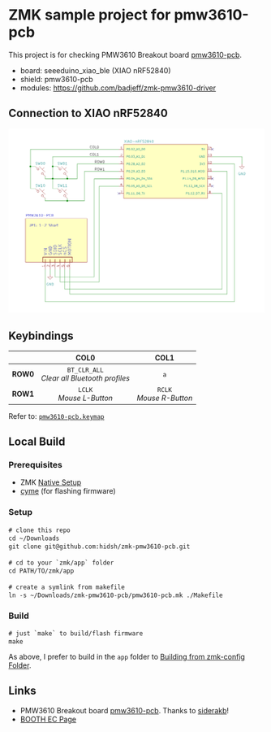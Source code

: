 # ZMK sample project for pmw3610-pcb

This project is for checking PMW3610 Breakout board [pmw3610-pcb](https://github.com/hidsh/pmw3610-pcb).

- board: seeeduino_xiao_ble (XIAO nRF52840)
- shield: pmw3610-pcb
- modules: https://github.com/badjeff/zmk-pmw3610-driver

## Connection to XIAO nRF52840

![schematic](img/connection-xiao-nrf.png)

## Keybindings
||**COL0**|**COL1**|
|:---:|:---:|:---:|
|**ROW0**|`BT_CLR_ALL`<br>*Clear all Bluetooth profiles*|`a`|
|**ROW1**|`LCLK`<br>*Mouse L-Button*|`RCLK`<br>*Mouse R-Button*|

Refer to: [`pmw3610-pcb.keymap`](https://github.com/hidsh/zmk-pmw3610-pcb/blob/06a0b4f5abec8f8fc611582156476cd8058b6128/boards/shields/pmw3610-pcb/pmw3610-pcb.keymap#L12C1-L13C36)

## Local Build
### Prerequisites
- ZMK [Native Setup](https://zmk.dev/docs/development/local-toolchain/setup/native)
- [cyme](https://github.com/tuna-f1sh/cyme) (for flashing firmware)

### Setup
```
# clone this repo
cd ~/Downloads
git clone git@github.com:hidsh/zmk-pmw3610-pcb.git

# cd to your `zmk/app` folder
cd PATH/TO/zmk/app

# create a symlink from makefile
ln -s ~/Downloads/zmk-pmw3610-pcb/pmw3610-pcb.mk ./Makefile
```

### Build
```
# just `make` to build/flash firmware
make
```
As above, I prefer to build in the `app` folder to [Building from zmk-config Folder](https://zmk.dev/docs/development/local-toolchain/build-flash?build-opts=addonMcu#building-from-zmk-config-folder). 

## Links
- PMW3610 Breakout board [pmw3610-pcb](https://github.com/hidsh/pmw3610-pcb). Thanks to [siderakb](https://github.com/siderakb)!
- [BOOTH EC Page](https://zzz-kbd.booth.pm/items/7066618)
